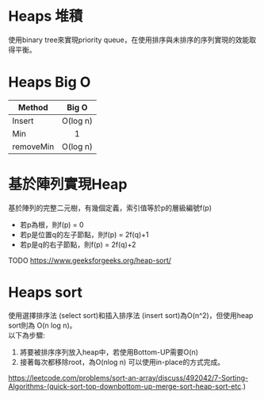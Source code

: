 # Heaps 堆積
使用binary tree來實現priority queue，在使用排序與未排序的序列實現的效能取得平衡。

# Heaps Big O
Method        | Big O    |
--------------|:-----:   |
 Insert       | O(log n) |
 Min          | 1        |
 removeMin    | O(log n) |

# 基於陣列實現Heap
基於陣列的完整二元樹，有幾個定義，索引值等於p的層級編號f(p)
* 若p為根，則f(p) = 0
* 若p是位置q的左子節點，則f(p) = 2f(q)+1
* 若p是q的右子節點，則f(p) = 2f(q)+2

TODO
https://www.geeksforgeeks.org/heap-sort/
 
# Heaps sort 
 使用選擇排序法 (select sort)和插入排序法 (insert sort)為O(n^2)，但使用heap sort則為 O(n log n)。  
 以下為步驟:  
 1. 將要被排序序列放入heap中，若使用Bottom-UP需要O(n)
 2. 接著每次都移除root，為O(nlog n)
 可以使用in-place的方式完成。  

https://leetcode.com/problems/sort-an-array/discuss/492042/7-Sorting-Algorithms-(quick-sort-top-downbottom-up-merge-sort-heap-sort-etc.)